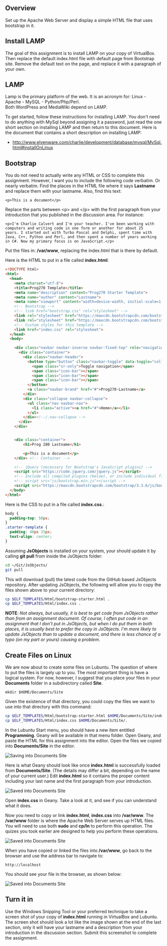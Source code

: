 ## Overview

Set up the Apache Web Server and display a simple HTML file that uses bootstrap in it.

## Install LAMP

The goal of this assignment is to install LAMP on your copy of
VirtualBox. Then replace the default index.html file with default
page from Bootstrap site. Remove the default text on the page,
and replace it with a paragraph of your own.

## LAMP

Lamp is the primary platform of the web. It is an acronym for: Linux - Apache -
MySQL - Python/Php/Perl. Both WordPress and MediaWiki depend on LAMP.

To get started, follow these instructions for installing LAMP. You don't need to do anything with MySql beyond assigning it a password, just read the one short section on installing LAMP and then return to this document. Here is the document that contains a short description on installing LAMP:

-   <http://www.elvenware.com/charlie/development/database/mysql/MySql.html#installOnLinux>

## Bootstrap

You do not need to actually write any HTML or CSS to complete this
assignment. However, I want you to include the following code
verbatim. Or nearly verbatim. Find the places in the HTML file
where it says **Lastname** and replace them with your lastname. Also,
find this text:

    <p>This is a document</p>

Replace the parts between \<p\> and \<\/p\> with the first paragraph
from your introduction that you published in the discussion area. For
instance:

    <p>I'm Charlie Calvert and I'm your teacher. I've been working with
    computers and writing code in one form or another for about 25
    years. I started out with Turbo Pascal and Delphi, spent time with
    Java, C++, Python and Perl, and then spent a number of years working
    in C#. Now my primary focus is on JavaScript.</p>

Put the files in: **/var/www**, replacing the index.html that is there
by default.

Here is the HTML to put in a file called **index.html**:

```html
<!DOCTYPE html>
<html>
  <head>
    <meta charset="utf-8">
    <title>Prog270 Template</title>
    <meta name="description" content="Prog270 Starter Template">
    <meta name="author" content="Lastname">
    <meta name="viewport" content="width=device-width, initial-scale=1.0">
    <!-- Bootstrap -->
    <!-- link href="bootstrap.css" rel="stylesheet" -->
    <link rel="stylesheet" href="https://maxcdn.bootstrapcdn.com/bootstrap/3.3.6/css/bootstrap.min.css" integrity="sha384-1q8mTJOASx8j1Au+a5WDVnPi2lkFfwwEAa8hDDdjZlpLegxhjVME1fgjWPGmkzs7" crossorigin="anonymous">
    <link rel="stylesheet" href="https://maxcdn.bootstrapcdn.com/bootstrap/3.3.6/css/bootstrap-theme.min.css" integrity="sha384-fLW2N01lMqjakBkx3l/M9EahuwpSfeNvV63J5ezn3uZzapT0u7EYsXMjQV+0En5r" crossorigin="anonymous">
    <!-- Custom styles for this template -->
    <link href="index.css" rel="stylesheet">
  </head>
  <body>

    <div class="navbar navbar-inverse navbar-fixed-top" role="navigation">
      <div class="container">
        <div class="navbar-header">
          <button type="button" class="navbar-toggle" data-toggle="collapse" data-target=".navbar-collapse">
            <span class="sr-only">Toggle navigation</span>
            <span class="icon-bar"></span>
            <span class="icon-bar"></span>
            <span class="icon-bar"></span>
          </button>
          <a class="navbar-brand" href="#">Prog270-Lastname</a>
        </div>
        <div class="collapse navbar-collapse">
          <ul class="nav navbar-nav">
            <li class="active"><a href="#">Home</a></li>
          </ul>
        </div><!--/.nav-collapse -->
      </div>
    </div>


    <div class="container">
        <h1>Prog 280 Lastname</h1>

        <p>This is a document</p>
    </div> <!-- Container -->

    <!-- jQuery (necessary for Bootstrap's JavaScript plugins) -->
    <script src="https://code.jquery.com/jquery.js"></script>
    <!-- Include all compiled plugins (below), or include individual files as needed -->
    <!-- script src="js/bootstrap.min.js"></script -->
    <script src="https://maxcdn.bootstrapcdn.com/bootstrap/3.3.6/js/bootstrap.min.js" integrity="sha384-0mSbJDEHialfmuBBQP6A4Qrprq5OVfW37PRR3j5ELqxss1yVqOtnepnHVP9aJ7xS" crossorigin="anonymous"></script>
  </body>
</html>
```

Here is the CSS to put in a file called **index.css**.:

```css
body {
  padding-top: 50px;
}
.starter-template {
  padding: 40px 15px;
  text-align: center;
}
```

Assuming **JsObjects** is installed on your system, your should update it by calling **git pull** from inside the JsObjects folder:

```bash
cd ~/Git/JsObjects/
git pull
```

This will download (pull) the latest code from the GitHub based JsObjects repository. After updating JsObjects, the following will allow you to copy the files shown above to your current directory:

```bash
cp $ELF_TEMPLATES/Html/bootstrap-starter.html .
cp $ELF_TEMPLATES/Html/index.css .
```

**NOTE**: *Not always, but usually, it is best to get code from JsObjects rather than from an assignment document. Of course, I often put code in an assignment that I don't put in JsObjects, but when I do put them in both places, it is usually best to prefer the copy in JsObjects. I'm more likely to update JsObjects than to update a document, and there is less chance of a typo (on my part or yours) causing a problem.*

## Create Files on Linux

We are now about to create some files on Lubuntu. The question of where
to put the files is largely up to you. The most important thing is
have a logical system. For now, however, I suggest that you place your
files in your **Documents** folder in a subdirectory called **Site**.

    mkdir $HOME/Documents/Site

Given the existence of that directory, you could copy the files we want to use into that directory with this command:

```bash
cp $ELF_TEMPLATES/Html/bootstrap-starter.html $HOME/Documents/Site/index.html
cp $ELF_TEMPLATES/Html/index.css $HOME/Documents/Site/.
```

In the Lubuntu Start menu, you should have a new item entitled
**Programming**. Geany will be available in that menu folder. Open
Geany, and paste the HTML for this assignment into the editor. Open the files we copied into **Documents/Site** in the editor.

![**Saving into Documents Site**](https://s3.amazonaws.com/bucket01.elvenware.com/images/Geany01.png)

Here is what Geany should look like once **index.html** is successfully loaded from **Documents/Site**. (The details may differ a bit, depending on the name of your current user.) Edit **index.html** so it contains the proper content including your last name and the first paragraph from your introduction.

![**Saved into Documents Site**](https://s3.amazonaws.com/bucket01.elvenware.com/images/Geany03.png)

Open **index.css** in Geany. Take a look at it, and see if you can understand what it does.

Now you need to copy or link **index.html**, **index.css** into **/var/www**. The **/var/www** folder is where the Apache Web Server serves up HTML files. You will need to use both **sudo** and **cp/ln** to perform this operation. The quizes you took earlier are designed to help you perform these operations.

![**Saved into Documents Site**](https://s3.amazonaws.com/bucket01.elvenware.com/images/Lubuntu03.png)

When you have copied or linked the files into **/var/www**, go back to the browser and use the address bar to navigate to:

    http://localhost

You should see your file in the browser, as shown below:

![**Saved into Documents Site**](https://s3.amazonaws.com/bucket01.elvenware.com/images/Lubuntu04.png)

## Turn it in

Use the Windows Snipping Tool or your preferred technique to take a screen shot of your copy of **index.html** running in VirtualBox and Lubuntu. The screen shot should look a lot like the image shown at the end of the last section, only it will have your lastname and a description from your introduction in the discussion section. Submit this screenshot to complete the assignment.
